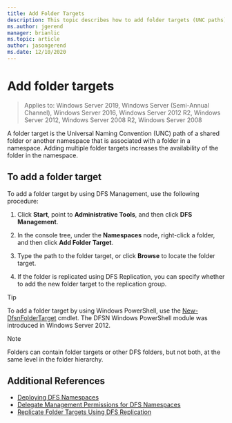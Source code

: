 ```yaml
---
title: Add Folder Targets
description: This topic describes how to add folder targets (UNC paths)
ms.author: jgerend
manager: brianlic
ms.topic: article
author: jasongerend
ms.date: 12/10/2020
---
```

# Add folder targets

> Applies to: Windows Server 2019, Windows Server (Semi-Annual Channel), Windows Server 2016, Windows Server 2012 R2, Windows Server 2012, Windows Server 2008 R2, Windows Server 2008

A folder target is the Universal Naming Convention (UNC) path of a shared folder or another namespace that is associated with a folder in a namespace. Adding multiple folder targets increases the availability of the folder in the namespace.

## To add a folder target

To add a folder target by using DFS Management, use the following procedure:

1.  Click **Start**, point to **Administrative Tools**, and then click **DFS Management**.

2.  In the console tree, under the **Namespaces** node, right-click a folder, and then click **Add Folder Target**.

3.  Type the path to the folder target, or click **Browse** to locate the folder target.

4.  If the folder is replicated using DFS Replication, you can specify whether to add the new folder target to the replication group.

> [!TIP]
> To add a folder target by using Windows PowerShell, use the [New-DfsnFolderTarget](/powershell/module/dfsn/new-dfsnfoldertarget) cmdlet. The DFSN Windows PowerShell module was introduced in Windows Server 2012.

> [!NOTE]
> Folders can contain folder targets or other DFS folders, but not both, at the same level in the folder hierarchy.

## Additional References

-   [Deploying DFS Namespaces](deploying-dfs-namespaces.md)
-   [Delegate Management Permissions for DFS Namespaces](delegate-management-permissions-for-dfs-namespaces.md)
-   [Replicate Folder Targets Using DFS Replication](replicate-folder-targets-using-dfs-replication.md)
